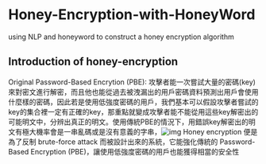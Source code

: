 # Honey-Encryption-with-HoneyWord
using NLP and honeyword to construct a honey encryption algorithm

## Introduction of honey-encryption
Original Password-Based Encrytion (PBE):
  攻擊者能一次嘗試大量的密碼(key)來對密文進行解密，而且他也能從過去被洩漏出的用戶密碼資料預測出用戶會使用什麼樣的密碼，因此若是使用低強度密碼的用戶，我們基本可以假設攻擊者嘗試的key的集合裡一定有正確的key，那重點就變成攻擊者能不能從用這些key解密出的可能明文中，分辨出真正的明文。使用傳統PBE的情況下，用錯誤key解密出的明文有極大機率會是一串亂碼或是沒有意義的字串，![img](https://www.researchgate.net/profile/Oludare-Omolara/publication/329999109/figure/fig1/AS:709414373826561@1546148975326/An-illustration-of-the-setting-of-the-conventional-encryption-scheme-in-a-brute-force.ppm)
Honey encryption 便是為了反制 brute-force attack 而被設計出來的系統，它能強化傳統的 Password-Based Encryption (PBE)，讓使用低強度密碼的用戶也能獲得相當的安全性
